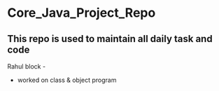 # Core_Java_Project_Repo
This repo is used to maintain all daily task and code
-----------------------------------------------------
Rahul block -
- worked on class & object program

